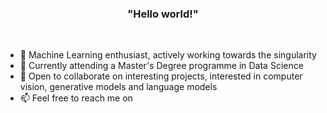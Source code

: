 ### <p align="center"> "Hello world!"</p>
<br />

- 🔭 Machine Learning enthusiast, actively working towards the singularity 
- 🌱 Currently attending a Master's Degree programme in Data Science
- 👯 Open to collaborate on interesting projects, interested in computer vision, generative models and language models
- 📫 Feel free to reach me on
